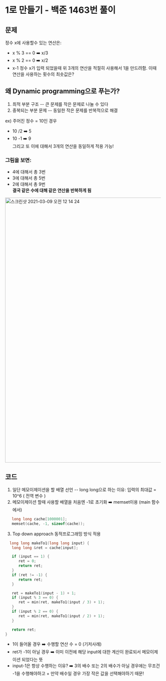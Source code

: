 # 1로 만들기 - 백준 1463번 풀이 
   
## 문제 
정수 x에 사용할수 있는 연산은: 
* x % 3 == 0 ➡️ x/3 
* x % 2 == 0 ➡️ x/2
* x-1
정수 x가 입력 되었을때 위 3개의 연산을 적절히 사용해서 1을 만드려함. 이때 연산을 사용하는 횟수의 최솟값은? 
   
## 왜 Dynamic programming으로 푸는가? 
1. 최적 부분 구조 -- 큰 문제를 작은 문제로 나눌 수 있다 
2. 중복되는 부분 문제 -- 동일한 작은 문제를 반복적으로 해결 

ex) 주어진 정수 = 10인 경우
* 10 /2 ➡️ 5 
* 10 -1 ➡️ 9   
그리고 또 이에 대해서 3개의 연산을 동일하게 적용 가능!   
### 그림을 보면:    
* 4에 대해서 총 3번
* 3에 대해서 총 5번 
* 2에 대해서 총 9번   
__결국 같은 수에 대해 같은 연산을 반복하게 됨__ 
<img width="858" alt="스크린샷 2021-03-09 오전 12 14 24" src="https://user-images.githubusercontent.com/52744390/110340259-68529d00-806c-11eb-917f-462cd39f4835.png">   

   
## 코드 
1. 일단 메모이제이션을 할 배열 선언 -- long long으로 하는 이유: 입력의 최대값 = 10^6 ( 전역 변수 )
2. 메모이제이션 할때 사용할 배열을 처음엔 -1로 초기화 ➡️ memset이용 (main 함수에서) 
```cpp
   long long cache[1000001];
   memset(cache, -1, sizeof(cache));
```
3. Top down approach 동적프로그래밍 방식 적용 
```cpp
  long long makeTo1(long long input) {
   long long &ret = cache[input];

   if (input == 1) {
      ret = 0;
      return ret;
   }
   if (ret != -1) {
      return ret;
   }

   ret = makeTo1(input - 1) + 1;
   if (input % 3 == 0) {
      ret = min(ret, makeTo1(input / 3) + 1);
   }
   if (input % 2 == 0) {
      ret = min(ret, makeTo1(input / 2) + 1);
   }

   return ret;
}
```
* 1이 들어올 경우 ➡️ 수행할 연산 수 = 0 (기저사례) 
* ret가 -1이 아닐 경우 ➡️ 이미 이전에 해당 input에 대한 계산이 완료되서 메모이제이션 되었다는 뜻 
* input-1은 항상 수행하는 이유? ➡️ 3의 배수 또는 2의 배수가 아닐 경우에는 무조건 -1을 수행해야하고 + 만약 배수일 경우 가장 작은 값을 선택해야하기 때문!  
